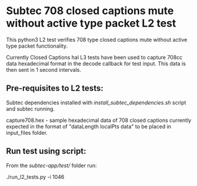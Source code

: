 # Subtec 708 closed captions mute without active type packet L2 test

This python3 L2 test verifies 708 type closed captions mute without active
type packet functionality.

Currently Closed Captions hal L3 tests have been used to capture 708cc
data hexadecimal format in the decode callback for test input. This data
is then sent in 1 second intervals.

## Pre-requisites to L2 tests:

Subtec dependencies installed with *install_subtec_dependencies.sh* script
and subtec running.

capture708.hex - sample hexadecimal data of 708 closed captions currently
expected in the format of "dataLength localPts data" to be placed 
in input_files folder.

## Run test using script:

From the *subtec-app/test/* folder run:

./run_l2_tests.py -i 1046